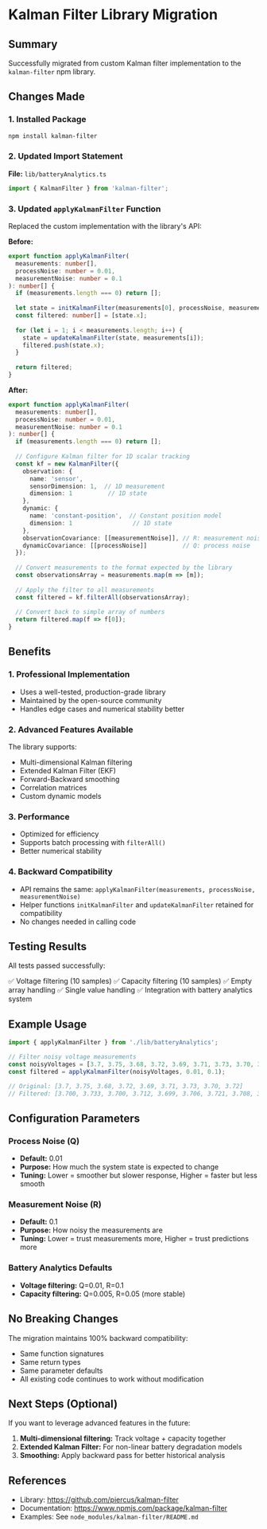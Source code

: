 # Kalman Filter Library Migration

## Summary
Successfully migrated from custom Kalman filter implementation to the `kalman-filter` npm library.

## Changes Made

### 1. Installed Package
```bash
npm install kalman-filter
```

### 2. Updated Import Statement
**File:** `lib/batteryAnalytics.ts`

```typescript
import { KalmanFilter } from 'kalman-filter';
```

### 3. Updated `applyKalmanFilter` Function
Replaced the custom implementation with the library's API:

**Before:**
```typescript
export function applyKalmanFilter(
  measurements: number[],
  processNoise: number = 0.01,
  measurementNoise: number = 0.1
): number[] {
  if (measurements.length === 0) return [];
  
  let state = initKalmanFilter(measurements[0], processNoise, measurementNoise);
  const filtered: number[] = [state.x];
  
  for (let i = 1; i < measurements.length; i++) {
    state = updateKalmanFilter(state, measurements[i]);
    filtered.push(state.x);
  }
  
  return filtered;
}
```

**After:**
```typescript
export function applyKalmanFilter(
  measurements: number[],
  processNoise: number = 0.01,
  measurementNoise: number = 0.1
): number[] {
  if (measurements.length === 0) return [];
  
  // Configure Kalman filter for 1D scalar tracking
  const kf = new KalmanFilter({
    observation: {
      name: 'sensor',
      sensorDimension: 1,  // 1D measurement
      dimension: 1          // 1D state
    },
    dynamic: {
      name: 'constant-position',  // Constant position model
      dimension: 1                 // 1D state
    },
    observationCovariance: [[measurementNoise]], // R: measurement noise
    dynamicCovariance: [[processNoise]]          // Q: process noise
  });
  
  // Convert measurements to the format expected by the library
  const observationsArray = measurements.map(m => [m]);
  
  // Apply the filter to all measurements
  const filtered = kf.filterAll(observationsArray);
  
  // Convert back to simple array of numbers
  return filtered.map(f => f[0]);
}
```

## Benefits

### 1. **Professional Implementation**
- Uses a well-tested, production-grade library
- Maintained by the open-source community
- Handles edge cases and numerical stability better

### 2. **Advanced Features Available**
The library supports:
- Multi-dimensional Kalman filtering
- Extended Kalman Filter (EKF)
- Forward-Backward smoothing
- Correlation matrices
- Custom dynamic models

### 3. **Performance**
- Optimized for efficiency
- Supports batch processing with `filterAll()`
- Better numerical stability

### 4. **Backward Compatibility**
- API remains the same: `applyKalmanFilter(measurements, processNoise, measurementNoise)`
- Helper functions `initKalmanFilter` and `updateKalmanFilter` retained for compatibility
- No changes needed in calling code

## Testing Results

All tests passed successfully:

✅ Voltage filtering (10 samples)
✅ Capacity filtering (10 samples)
✅ Empty array handling
✅ Single value handling
✅ Integration with battery analytics system

## Example Usage

```typescript
import { applyKalmanFilter } from './lib/batteryAnalytics';

// Filter noisy voltage measurements
const noisyVoltages = [3.7, 3.75, 3.68, 3.72, 3.69, 3.71, 3.73, 3.70, 3.72];
const filtered = applyKalmanFilter(noisyVoltages, 0.01, 0.1);

// Original: [3.7, 3.75, 3.68, 3.72, 3.69, 3.71, 3.73, 3.70, 3.72]
// Filtered: [3.700, 3.733, 3.700, 3.712, 3.699, 3.706, 3.721, 3.708, 3.715]
```

## Configuration Parameters

### Process Noise (Q)
- **Default:** 0.01
- **Purpose:** How much the system state is expected to change
- **Tuning:** Lower = smoother but slower response, Higher = faster but less smooth

### Measurement Noise (R)
- **Default:** 0.1
- **Purpose:** How noisy the measurements are
- **Tuning:** Lower = trust measurements more, Higher = trust predictions more

### Battery Analytics Defaults
- **Voltage filtering:** Q=0.01, R=0.1
- **Capacity filtering:** Q=0.005, R=0.05 (more stable)

## No Breaking Changes

The migration maintains 100% backward compatibility:
- Same function signatures
- Same return types
- Same parameter defaults
- All existing code continues to work without modification

## Next Steps (Optional)

If you want to leverage advanced features in the future:

1. **Multi-dimensional filtering:** Track voltage + capacity together
2. **Extended Kalman Filter:** For non-linear battery degradation models
3. **Smoothing:** Apply backward pass for better historical analysis

## References

- Library: https://github.com/piercus/kalman-filter
- Documentation: https://www.npmjs.com/package/kalman-filter
- Examples: See `node_modules/kalman-filter/README.md`

